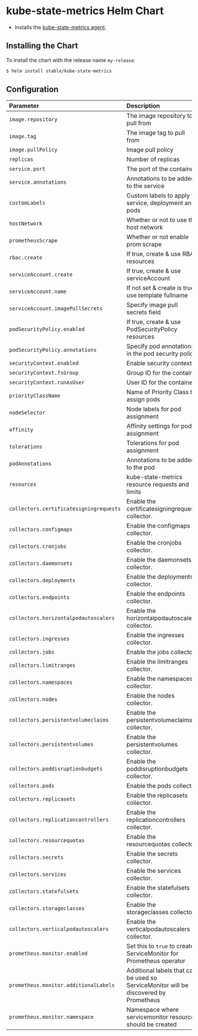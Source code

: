 # kube-state-metrics Helm Chart

* Installs the [kube-state-metrics agent](https://github.com/kubernetes/kube-state-metrics).

## Installing the Chart

To install the chart with the release name `my-release`:

```bash
$ helm install stable/kube-state-metrics
```

## Configuration

| Parameter                               | Description                                                                           | Default                                    |
|:----------------------------------------|:--------------------------------------------------------------------------------------|:-------------------------------------------|
| `image.repository`                      | The image repository to pull from                                                     | quay.io/coreos/kube-state-metrics          |
| `image.tag`                             | The image tag to pull from                                                            | `v1.7.2`                                   |
| `image.pullPolicy`                      | Image pull policy                                                                     | `IfNotPresent`                             |
| `replicas`                              | Number of replicas                                                                    | `1`                                        |
| `service.port`                          | The port of the container                                                             | `8080`                                     |
| `service.annotations`                   | Annotations to be added to the service                                                | `{}`
| `customLabels`                          | Custom labels to apply to service, deployment and pods                                | `{}`                                       |
| `hostNetwork`                           | Whether or not to use the host network                                                | `false`                                    |
| `prometheusScrape`                      | Whether or not enable prom scrape                                                     | `true`                                     |
| `rbac.create`                           | If true, create & use RBAC resources                                                  | `true`                                     |
| `serviceAccount.create`                 | If true, create & use serviceAccount                                                  | `true`                                     |
| `serviceAccount.name`                   | If not set & create is true, use template fullname                                    |                                            |
| `serviceAccount.imagePullSecrets`       | Specify image pull secrets field                                                      | `[]`                                       |
| `podSecurityPolicy.enabled`             | If true, create & use PodSecurityPolicy resources                                     | `false`                                    |
| `podSecurityPolicy.annotations`         | Specify pod annotations in the pod security policy                                    | {}                                         |
| `securityContext.enabled`               | Enable security context                                                               | `true`                                     |
| `securityContext.fsGroup`               | Group ID for the container                                                            | `65534`                                    |
| `securityContext.runAsUser`             | User ID for the container                                                             | `65534`                                    |
| `priorityClassName`                     | Name of Priority Class to assign pods                                                 | `nil`                                      |
| `nodeSelector`                          | Node labels for pod assignment                                                        | {}                                         |
| `affinity`                              | Affinity settings for pod assignment                                                  | {}                                         |
| `tolerations`                           | Tolerations for pod assignment                                                        | []                                         |
| `podAnnotations`                        | Annotations to be added to the pod                                                    | {}                                         |
| `resources`                             | kube-state-metrics resource requests and limits                                       | {}                                         |
| `collectors.certificatesigningrequests` | Enable the certificatesigningrequests collector.                                      | `true`                                     |
| `collectors.configmaps`                 | Enable the configmaps collector.                                                      | `true`                                     |
| `collectors.cronjobs`                   | Enable the cronjobs collector.                                                        | `true`                                     |
| `collectors.daemonsets`                 | Enable the daemonsets collector.                                                      | `true`                                     |
| `collectors.deployments`                | Enable the deployments collector.                                                     | `true`                                     |
| `collectors.endpoints`                  | Enable the endpoints collector.                                                       | `true`                                     |
| `collectors.horizontalpodautoscalers`   | Enable the horizontalpodautoscalers collector.                                        | `true`                                     |
| `collectors.ingresses`                  | Enable the ingresses collector.                                                       | `true`                                     |
| `collectors.jobs`                       | Enable the jobs collector.                                                            | `true`                                     |
| `collectors.limitranges`                | Enable the limitranges collector.                                                     | `true`                                     |
| `collectors.namespaces`                 | Enable the namespaces collector.                                                      | `true`                                     |
| `collectors.nodes`                      | Enable the nodes collector.                                                           | `true`                                     |
| `collectors.persistentvolumeclaims`     | Enable the persistentvolumeclaims collector.                                          | `true`                                     |
| `collectors.persistentvolumes`          | Enable the persistentvolumes collector.                                               | `true`                                     |
| `collectors.poddisruptionbudgets`       | Enable the poddisruptionbudgets collector.                                            | `true`                                     |
| `collectors.pods`                       | Enable the pods collector.                                                            | `true`                                     |
| `collectors.replicasets`                | Enable the replicasets collector.                                                     | `true`                                     |
| `collectors.replicationcontrollers`     | Enable the replicationcontrollers collector.                                          | `true`                                     |
| `collectors.resourcequotas`             | Enable the resourcequotas collector.                                                  | `true`                                     |
| `collectors.secrets`                    | Enable the secrets collector.                                                         | `true`                                     |
| `collectors.services`                   | Enable the services collector.                                                        | `true`                                     |
| `collectors.statefulsets`               | Enable the statefulsets collector.                                                    | `true`                                     |
| `collectors.storageclasses`             | Enable the storageclasses collector.                                                  | `true`                                     | 
| `collectors.verticalpodautoscalers`     | Enable the verticalpodautoscalers collector.                                          | `false`                                    | 
| `prometheus.monitor.enabled`            | Set this to `true` to create ServiceMonitor for Prometheus operator                   | `false`                                    |
| `prometheus.monitor.additionalLabels`   | Additional labels that can be used so ServiceMonitor will be discovered by Prometheus | `{}`                                       |
| `prometheus.monitor.namespace`          | Namespace where servicemonitor resource should be created                             | `the same namespace as kube-state-metrics` |
